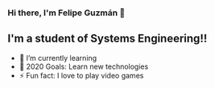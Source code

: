 ### Hi there, I'm Felipe Guzmán 👋

## I'm a student of Systems Engineering!!

- 🌱 I’m currently learning
- 🥅 2020 Goals: Learn new technologies
- ⚡ Fun fact: I love to play video games